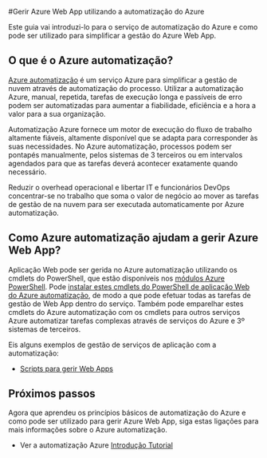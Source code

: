 <properties
    pageTitle="Gerir Azure Web App utilizando a automatização Azure | Microsoft Azure"
    description="Saiba mais sobre como o serviço de automatização do Azure pode ser utilizado para gerir Azure Web App."
    services="app-service\web, automation"
    documentationCenter=""
    authors="mgoedtel"
    manager="jwhit"
    editor=""/>

<tags
    ms.service="app-service-web"
    ms.workload="web"
    ms.tgt_pltfrm="na"
    ms.devlang="na"
    ms.topic="article"
    ms.date="07/29/2016"
    ms.author="magoedte;csand"/>

#<a name="managing-azure-web-app-using-azure-automation"></a>Gerir Azure Web App utilizando a automatização do Azure

Este guia vai introduzi-lo para o serviço de automatização do Azure e como pode ser utilizado para simplificar a gestão do Azure Web App.

## <a name="what-is-azure-automation"></a>O que é o Azure automatização?

[Azure automatização](../automation/automation-intro.md) é um serviço Azure para simplificar a gestão de nuvem através de automatização do processo. Utilizar a automatização Azure, manual, repetida, tarefas de execução longa e passíveis de erro podem ser automatizadas para aumentar a fiabilidade, eficiência e a hora a valor para a sua organização.

Automatização Azure fornece um motor de execução do fluxo de trabalho altamente fiáveis, altamente disponível que se adapta para corresponder às suas necessidades. No Azure automatização, processos podem ser pontapés manualmente, pelos sistemas de 3 terceiros ou em intervalos agendados para que as tarefas deverá acontecer exatamente quando necessário.

Reduzir o overhead operacional e libertar IT e funcionários DevOps concentrar-se no trabalho que soma o valor de negócio ao mover as tarefas de gestão de na nuvem para ser executada automaticamente por Azure automatização.


## <a name="how-can-azure-automation-help-manage-azure-web-app"></a>Como Azure automatização ajudam a gerir Azure Web App?

Aplicação Web pode ser gerida no Azure automatização utilizando os cmdlets do PowerShell, que estão disponíveis nos [módulos Azure PowerShell](../powershell-install-configure.md). Pode [instalar estes cmdlets do PowerShell de aplicação Web do Azure automatização](https://azure.microsoft.com/blog/announcing-azure-resource-manager-support-azure-automation-runbooks/), de modo a que pode efetuar todas as tarefas de gestão de Web App dentro do serviço. Também pode emparelhar estes cmdlets do Azure automatização com os cmdlets para outros serviços Azure automatizar tarefas complexas através de serviços do Azure e 3º sistemas de terceiros.

Eis alguns exemplos de gestão de serviços de aplicação com a automatização:

* [Scripts para gerir Web Apps](https://azure.microsoft.com/documentation/scripts/)

## <a name="next-steps"></a>Próximos passos

Agora que aprendeu os princípios básicos de automatização do Azure e como pode ser utilizado para gerir Azure Web App, siga estas ligações para mais informações sobre o Azure automatização.

* Ver a automatização Azure [Introdução Tutorial](../automation/automation-first-runbook-graphical.md)
